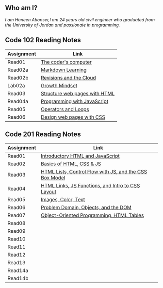 
## Who am I?

*I am Haneen Abonser,I am 24 years old civil engineer who graduated from the University of Jordan and passionate in programming.*


## Code 102 Reading Notes 

|       Assignment       |              Link                            |
|------------------------|----------------------------------------------|
|      Read01            |  [The coder's computer](read01.md)           |
|      Read02a           |  [Markdown Learning](read02a.md)             |
|      Read02b           |  [Revisions and the Cloud](read02b.md)       |
|      Lab02a            |  [Growth Mindset](labo2a-markdownlearning.md)|
|      Read03            |  [Structure web pages with HTML](read03.md)  |
|      Read04a           |  [Programming with JavaScript](read04a.md)   |
|      Read05            |  [Operators and Loops](read05.md)            |
|      Read06            |  [Design web pages with CSS](read06.md)      |




## Code 201 Reading Notes

|       Assignment       |              Link                            |
|------------------------|----------------------------------------------|
|      Read01            |  [Introductory HTML and JavaScript](read01.md)|
|      Read02            |  [Basics of HTML, CSS & JS](read02.md)        |
|      Read03            |  [HTML Lists, Control Flow with JS, and the CSS Box Model](read03.md)|
|      Read04            |  [HTML Links, JS Functions, and Intro to CSS Layout](read04.md)  |
|      Read05            |  [Images, Color, Text](read05.md)   |
|      Read06            |  [Problem Domain, Objects, and the DOM](read06.md)            |
|      Read07            |  [Object-Oriented Programming, HTML Tables](read07.md)      |
|      Read08            |  [](read06.md)      |
|      Read09            |  [](read06.md)      |
|      Read10            |  [](read06.md)      |
|      Read11            |  [](read06.md)      |
|      Read12            |  [](read06.md)      |
|      Read13            |  [](read06.md)      |
|      Read14a           |  [](read06.md)      |
|      Read14b           |  [](read06.md)      |



